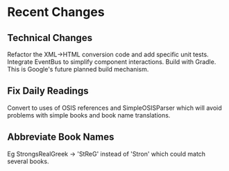 # Recent Changes #

## Technical Changes ##
Refactor the XML->HTML conversion code and add specific unit tests.
Integrate EventBus to simplify component interactions.
Build with Gradle.  This is Google's future planned build mechanism.

## Fix Daily Readings ##
Convert to uses of OSIS references and SimpleOSISParser which will avoid problems with simple books and book name translations.

## Abbreviate Book Names ##
Eg StrongsRealGreek -> 'StReG' instead of 'Stron' which could match several books.